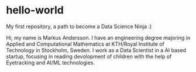 # hello-world
My first repository, a path to become a Data Science Ninja :) 

Hi, my name is Markus Andersson. I have an engineering degree majoring in Applied and Computational Mathematics at KTH/Royal Institute of Technology in Stockholm, Sweden. I work as a Data Scientist in a AI based startup, focusing in reading devolopment of children with the help of Eyetracking and AI/ML technologies. 
